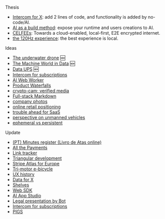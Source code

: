 Thesis
- [Intercom for X](2023-01-24-Intercom-for-X-thesis.md): add 2 lines of code, and functionality is added by no-code/AI.
- [AI as a build method](2023-03-14-AI-is-a-new-way-of-building.md): expose your runtime and users creations to AI.
- [CELFEEs](2022-02-14-CELFEEs.md): Towards a cloud-enabled, local-first, E2E encrypted internet.
- [the 120Hz experience](2021-10-18-the-120Hz-experience.md): the best experience is local.

Ideas  
- [The underwater drone](2025-05-02-underwater-drone/readme.md) 🆕
- [The Machine World in Data](2025-05-02-OWID-Machine-world.md) 🆕
- [Data UPS](2025-03-06-www-message-queue.md) 🆕
- [Intercom for subscriptions](2025-01-13-intercom-for-subscriptions.md)
- [AI Web Worker](2024-11-21-AI-web-worker.md)
- [Product Waterfalls](/2023-07-13-product-waterfalls.md)
- [crypto-cam; verified media](2022-02-10-crypto-cam.md)
- [Full-stack Markdown](2022-03-01-full-stack-markdown.md)
- [company photos](2021-08-21-company-photos.md)
- [online retail positioning](2020-04-29-online-retail-positioning.md)
- [trouble ahead for SaaS](2017-12-03-trouble-ahead-for-saas.md)
- [perspective on unmanned vehicles](2017-02-25-perspective-on-unmanned-vehicles.md)
- [ephemeral vs persistent](2015-04-19-ephemeral-vs-persistent-products.md) 

Update
- [(PT) Minutes register (Livro de Atas online)]()
- [All the Payments]()
- [Link tracker](2022-06-11-link-tracker.md)
- [Triangular development]()
- [Stripe Atlas for Europe]()
- [Tri-motor e-bicycle]()
- [UX history]()
- [Data for X]()
- [Shelves]()
- [Web SDK]()
- [AI App Studio]()
- [Legal presentation by Bot]()
- [Intercom for subscriptions]()
- [PIGS]()



